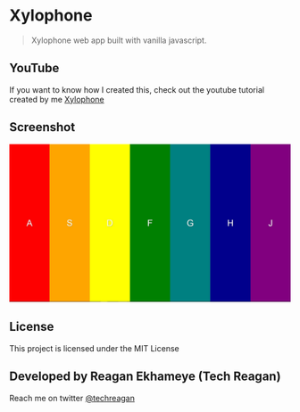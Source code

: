 # Xylophone

> Xylophone web app built with vanilla javascript.

## YouTube

If you want to know how I created this, check out the youtube tutorial created by me [Xylophone](https://youtu.be/Phh8SBuwNIE)

## Screenshot

![screenshot](screenshot.jpg)

## License

This project is licensed under the MIT License

## Developed by Reagan Ekhameye (Tech Reagan)

Reach me on twitter [@techreagan](https://www.twitter.com/techreagan)
